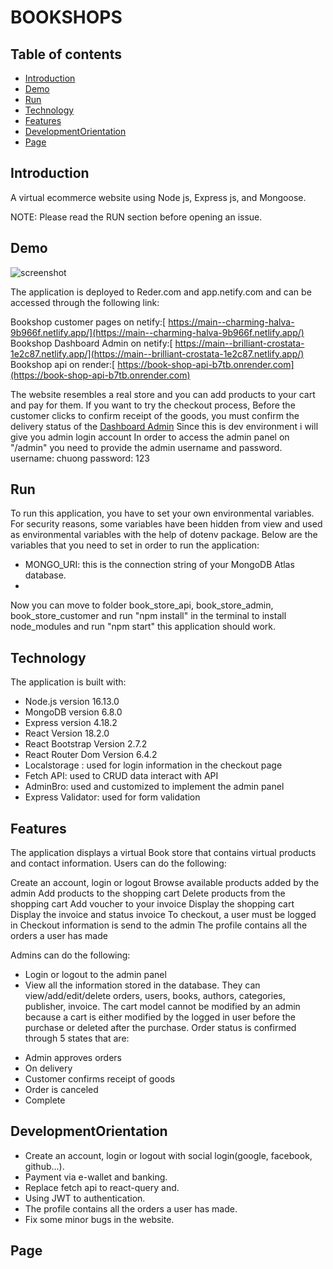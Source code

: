# BOOKSHOPS

## Table of contents

- [Introduction](#introduction)
- [Demo](#demo)
- [Run](#run)
- [Technology](#technology)
- [Features](#features)
- [DevelopmentOrientation](#DevelopmentOrientation)
- [Page](#page)


## Introduction

A virtual ecommerce website using Node js, Express js, and Mongoose.

NOTE: Please read the RUN section before opening an issue.

## Demo

![screenshot](screenshot.png)

The application is deployed to Reder.com and app.netify.com and can be accessed through the following link:

Bookshop customer pages on netify:[ https://main--charming-halva-9b966f.netlify.app/](https://main--charming-halva-9b966f.netlify.app/)
Bookshop Dashboard Admin on netify:[ https://main--brilliant-crostata-1e2c87.netlify.app/](https://main--brilliant-crostata-1e2c87.netlify.app/)
Bookshop api on render:[ https://book-shop-api-b7tb.onrender.com](https://book-shop-api-b7tb.onrender.com)

The website resembles a real store and you can add products to your cart and pay for them. If you want to try the checkout process, Before the customer clicks to confirm receipt of the goods, you must confirm the delivery status of the [Dashboard Admin](https://main--brilliant-crostata-1e2c87.netlify.app/)
Since this is dev environment i will give you admin login account
In order to access the admin panel on "/admin" you need to provide the admin username and password.
username: chuong
password: 123

## Run

To run this application, you have to set your own environmental variables. For security reasons, some variables have been hidden from view and used as environmental variables with the help of dotenv package. Below are the variables that you need to set in order to run the application:

- MONGO_URI: this is the connection string of your MongoDB Atlas database.
-

Now you can move to folder book_store_api, book_store_admin, book_store_customer and run "npm install" in the terminal to install node_modules and run "npm start" this application should work.

## Technology

The application is built with:

- Node.js version 16.13.0
- MongoDB version 6.8.0
- Express version 4.18.2
- React Version 18.2.0
- React Bootstrap Version 2.7.2
- React Router Dom Version 6.4.2
- Localstorage : used for login information in the checkout page
- Fetch API: used to CRUD data interact with API
- AdminBro: used and customized to implement the admin panel
- Express Validator: used for form validation

## Features

The application displays a virtual Book store that contains virtual products and contact information.
Users can do the following:

Create an account, login or logout
Browse available products added by the admin
Add products to the shopping cart
Delete products from the shopping cart
Add voucher to your invoice
Display the shopping cart
Display the invoice and status invoice
To checkout, a user must be logged in
Checkout information is send to the admin
The profile contains all the orders a user has made

Admins can do the following:

- Login or logout to the admin panel
- View all the information stored in the database. They can view/add/edit/delete orders, users, books, authors, categories, publisher, invoice. The cart model cannot be modified by an admin because a cart is either modified by the logged in user before the purchase or deleted after the purchase.
Order status is confirmed through 5 states that are:
+ Admin approves orders
+ On delivery
+ Customer confirms receipt of goods
+ Order is canceled
+ Complete

## DevelopmentOrientation
- Create an account, login or logout with social login(google, facebook, github...).
- Payment via e-wallet and banking.
- Replace fetch api to react-query and.
- Using JWT to authentication.
- The profile contains all the orders a user has made.
- Fix some minor bugs in the website.

## Page

